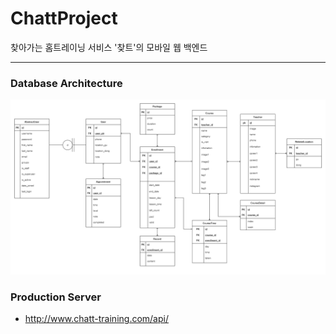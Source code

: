 # ChattProject
찾아가는 홈트레이닝 서비스 '찾트'의 모바일 웹 백엔드

---
### Database Architecture
![](image/db_schema.png)

### Production Server
- http://www.chatt-training.com/api/
